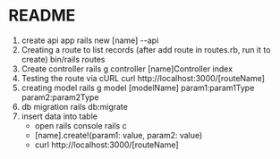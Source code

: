 # README

1. create api app
    rails new [name] --api
2. Creating a route to list records (after add route in routes.rb, run it to create)
    bin/rails routes
3. Create controller
    rails g controller [name]Controller index
4. Testing the route via cURL
    curl http://localhost:3000/[routeName]
5. creating model
    rails g model [modelName] param1:param1Type param2:param2Type
6. db migration
    rails db:migrate
7. insert data into table
    - open rails console
    rails c
    - [name].create!(param1: value, param2: value)
    - curl http://localhost:3000/[routeName]